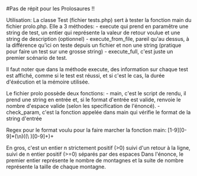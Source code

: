 #Pas de répit pour les Prolosaures !!

Utilisation:
  La classe Test (fichier tests.php) sert à tester la fonction main du fichier prolo.php.
  Elle a 3 méthodes:
    - execute qui prend en paramêtre une string de test, un entier qui représente la valeur de retour voulue et une string de description (optionnel)
    - execute_from_file, pareil qu'au dessus, à la différence qu'ici on teste depuis un fichier et non une string (pratique pour faire un test sur une grosse string)
    - execute_full, c'est juste un premier scénario de test.
    
  Il faut noter que dans la méthode execute, des information sur chaque test est affiché, comme si le test est réussi, et si c'est le cas, la durée d'éxécution et la mémoire utilisée.
  
  Le fichier prolo possède deux fonctions:
    - main, c'est le script de rendu, il prend une string en entrée et, si le format d'entrée est valide, renvoie le nombre d'espace valide (selon les specification de l'énoncé).
    - check_param, c'est la fonction appelée dans main qui vérifie le format de la string d'entrée
    
    
    
Regex pour le format voulu pour la faire marcher la fonction main:
  [1-9][0-9]*(\n)((\ )[0-9]+)+

En gros, c'est un entier n strictement positif (>0) suivi d'un retour à la ligne, suivi de n entier positif (>=0) séparés par des espaces
  Dans l'énonce, le premier entier représente le nombre de montagnes et la suite de nombre représente la taille de chaque montagne.
